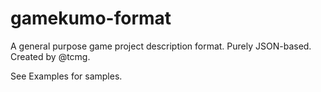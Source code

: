 # gamekumo-format
A general purpose game project description format. Purely JSON-based. Created by @tcmg.

See Examples for samples.
